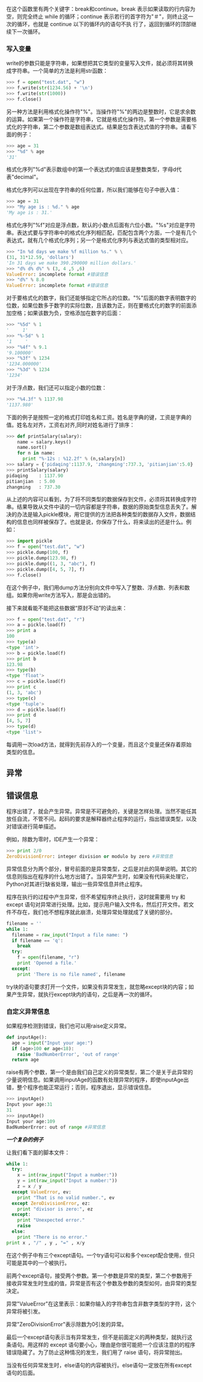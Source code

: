 在这个函数里有两个关键字：break和continue。break 表示如果读取的行内容为空，则完全终止 while 的循环；continue 表示若行的首字符为"＃"，则终止这一次的循环，也就是 continue 以下的循环内的语句不执
行了，返回到循环的顶部继续下一次循环。

### 写入变量

write的参数只能是字符串，如果想把其它类型的变量写入文件，就必须将其转换成字符串。一个简单的方法是利用str函数：

```python
>>> f = open("test.dat", "w")
>>> f.write(str(1234.56) + '\n')
>>> f.write(str(1000))
>>> f.close()
```

另一种方法是利用格式化操作符"%"。当操作符"%"的两边是整数时，它是求余数的运算。如果第一个操作符是字符串，它就是格式化操作符。第一个参数是需要格式化的字符串，第二个参数是数组表达式。结果是包含表达式值的字符串。请看下面的例子：

```python
>>> age = 31
>>> "%d" % age
'31'
```

格式化序列"%d"表示数组中的第一个表达式的值应该是整数类型，字母d代表"decimal"。

格式化序列可以出现在字符串的任何位置，所以我们能够在句子中嵌入值：

```python
>>> age = 31
>>> "My age is : %d." % age
'My age is : 31.'
```

格式化序列"%f"对应是浮点数，默认的小数点后面有六位小数。"%s"对应是字符串。表达式要与字符串中的格式化序列相匹配，匹配包含两个方面，一个是有几个表达式，就有几个格式化序列；另一个是格式化序列与表达式值的类型相对应。

```python
>>> "In %d days we make %f million %s." % \
(31, 31*12.59, 'dollars')
'In 31 days we make 390.290000 million dollars.'
>>> "d% d% d%" % (3, 4 ,5 ,6)
ValueError: incomplete format #错误信息
>>> "d%" % 8.0
ValueError: incomplete format #错误信息
```

对于要格式化的数字，我们还能够指定它所占的位数。"%"后面的数字表明数字的位数，如果位数多于数字的实际位数，且该数为正，则在要格式化的数字的前面添加空格；如果该数为负，空格添加在数字的后面：

```python
>>> "%5d" % 1
'     1'
>>> "%-5d" % 1
'1     '
>>> "%4f" % 9.1
'9.100000'
>>> "%3f" % 1234
'1234.000000'
>>> "%3d" % 1234
'1234'
```

对于浮点数，我们还可以指定小数的位数：

```python
>>> "%4.3f" % 1137.98
'1137.980'
```

下面的例子是按照一定的格式打印姓名和工资。姓名是字典的键，工资是字典的值。姓名左对齐，工资右对齐,同时对姓名进行了排序：

```python
>>> def printSalary(salary):
    name = salary.keys()
    name.sort()
    for n in name:
      print "%-12s : %12.2f" % (n,salary[n])
>>> salary = {'pidaqing':1137.9, 'zhangming':737.3, 'pitianjian':5.0}
>>> printSalary(salary)
pidaqing    : 1137.90
pitianjian  : 5.00
zhangming   : 737.30
```

从上述的内容可以看到，为了将不同类型的数据保存到文件，必须将其转换成字符串。结果导致从文件中读的一切内容都是字符串，数据的原始类型信息丢失了。解决的办法是输入pickle模块，用它提供的方法把各种类型的数据存入文件，数据结构的信息也同样被保存了。也就是说，你保存了什么，将来读出的还是什么。例如：

```python
>>> import pickle
>>> f = open("test.dat", "w")
>>> pickle.dump(100, f)
>>> pickle.dump(123.98, f)
>>> pickle.dump((1, 3, "abc"), f)
>>> pickle.dump([4, 5, 7], f)
>>> f.close()
```

在这个例子中，我们用dump方法分别向文件中写入了整数、浮点数、列表和数组。如果你用write方法写入，那是会出错的。

接下来就看能不能把这些数据“原封不动”的读出来：

```python
>>> f = open("test.dat", "r")
>>> a = pickle.load(f)
>>> print a
100
>>> type(a)
<type 'int'>
>>> b = pickle.load(f)
>>> print b
123.98
>>> type(b)
<type 'float'>
>>> c = pickle.load(f)
>>> print c
(1, 3, 'abc')
>>> type(c)
<type 'tuple'>
>>> d = pickle.load(f)
>>> print d
[4, 5, 7]
>>> type(d)
<type 'list'>
```

每调用一次load方法，就得到先前存入的一个变量，而且这个变量还保存着原始类型的信息。

## 异常

## 错误信息

程序出错了，就会产生异常。异常是不可避免的，关键是怎样处理。当然不能任其放任自流，不管不问。起码的要求是解释器终止程序的运行，指出错误类型，以及对错误进行简单描述。

例如，除数为零时，IDE产生一个异常：

```python
>>> print 2/0
ZeroDivisionError: integer division or modulo by zero #异常信息
```

异常信息分为两个部分，冒号前面的是异常类型，之后是对此的简单说明。其它的信息则指出在程序的什么地方出错了。当异常产生时，如果没有代码来处理它，Python对其进行缺省处理，输出一些异常信息并终止程序。

程序在执行的过程中产生异常，但不希望程序终止执行，这时就需要用 try 和 except 语句对异常进行处理。比如，提示用户输入文件名，然后打开文件。若文件不存在，我们也不想程序就此崩溃，处理异常处理就成了关键的部分。

```python
filename = ''
while 1:
  filename = raw_input("Input a file name: ")
  if filename == 'q':
    break
  try:
    f = open(filename, "r")
    print 'Opened a file.'
  except:
    print 'There is no file named', filename
```

try块的语句要求打开一个文件，如果没有异常发生，就忽略except块的内容；如果产生异常，就执行except块内的语句，之后是再一次的循环。

### 自定义异常信息

如果程序检测到错误，我们也可以用raise定义异常。

```python
def inputAge():
  age = input("Input your age:")
  if (age>100 or age<18):
    raise 'BadNumberError', 'out of range'
  return age
```

raise有两个参数，第一个是由我们自己定义的异常类型，第二个是关于此异常的少量说明信息。如果调用inputAge的函数有处理异常的程序，即使inputAge出错，整个程序也能正常运行；否则，程序退出，显示错误信息。

```python
>>> inputAge()
Input your age:31
31
>>> inputAge()
Input your age:109
BadNumberError: out of range #异常信息
```

***一个复杂的例子***

让我们看下面的脚本文件：

```python
while 1:
  try:
    x = int(raw_input("Input a number:"))
    y = int(raw_input("Input a number:"))
    z = x / y
  except ValueError, ev:
    print "That is no valid number.", ev
  except ZeroDivisionError, ez:
    print "divisor is zero:", ez
  except:
    print "Unexpected error."
    raise
  else:
    print "There is no error."
print x , "/" , y , "=" , x/y
```

在这个例子中有三个except语句。一个try语句可以和多个except配合使用，但只可能是其中的一个被执行。

前两个except语句，接受两个参数。第一个参数是异常的类型，第二个参数用于接收异常发生时生成的值，异常是否有这个参数及参数的类型如何，由异常的类型决定。

异常"ValueError"在这里表示：如果你输入的字符串包含非数字类型的字符，这个异常将被引发。

异常"ZeroDivisionError"表示除数为0引发的异常。

最后一个except语句表示当有异常发生，但不是前面定义的两种类型，就执行这条语句。用这样的 except 语句要小心，理由是你很可能把一个应该注意的的程序错误隐藏了。为了防止这种情况的发生，我们用了 raise 语句，将异常抛出。

当没有任何异常发生时，else语句的内容被执行。else语句一定放在所有except语句的后面。
